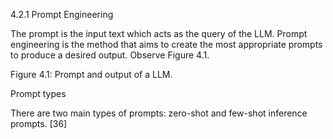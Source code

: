 4.2.1 Prompt Engineering

The prompt is the input text which acts as the query of the LLM. Prompt engineering
is the method that aims to create the most appropriate prompts to produce a desired
output. Observe Figure 4.1.

Figure 4.1: Prompt and output of a LLM.

Prompt types

There are two main types of prompts: zero-shot and few-shot inference prompts. [36]
